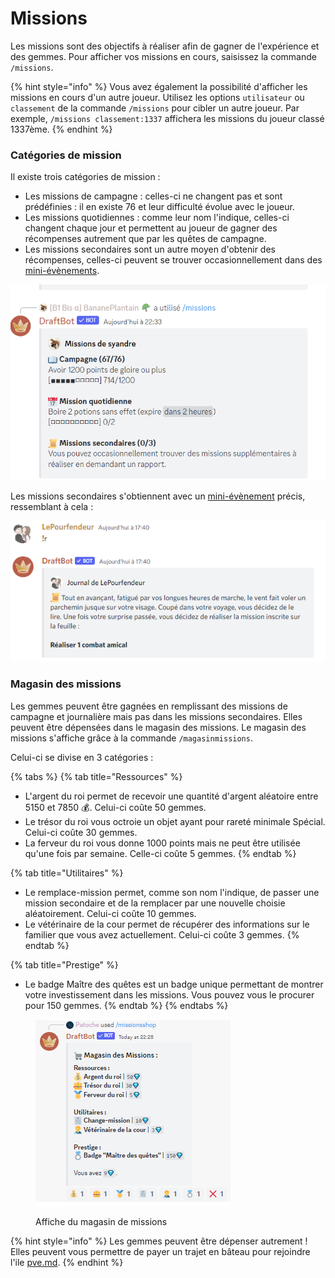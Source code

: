 # Missions

Les missions sont des objectifs à réaliser afin de gagner de l'expérience et des gemmes. Pour afficher vos missions en cours, saisissez la commande `/missions`.

{% hint style="info" %}
Vous avez également la possibilité d'afficher les missions en cours d'un autre joueur. Utilisez les options `utilisateur` ou `classement` de la commande `/missions` pour cibler un autre joueur. Par exemple, `/missions classement:1337` affichera les missions du joueur classé 1337ème.
{% endhint %}

### Catégories de mission

Il existe trois catégories de mission :

* Les missions de campagne : celles-ci ne changent pas et sont prédéfinies : il en existe 76 et leur difficulté évolue avec le joueur.
* Les missions quotidiennes : comme leur nom l'indique, celles-ci changent chaque jour et permettent au joueur de gagner des récompenses autrement que par les quêtes de campagne.
* Les missions secondaires sont un autre moyen d'obtenir des récompenses, celles-ci peuvent se trouver occasionnellement dans des [mini-évènements](report.md#mini-evenements).

![Affichage de la commande /missions](../.gitbook/assets/missions.png)

Les missions secondaires s'obtiennent avec un [mini-évènement](report.md#mini-evenements) précis, ressemblant à cela :

![Obtention d'une mission secondaire](<../.gitbook/assets/Mission secondaire.png>)

### Magasin des missions <a href="#magasin-des-missions" id="magasin-des-missions"></a>

Les gemmes peuvent être gagnées en remplissant des missions de campagne et journalière mais pas dans les missions secondaires. Elles peuvent être dépensées dans le magasin des missions. Le magasin des missions s'affiche grâce à la commande `/magasinmissions`.

Celui-ci se divise en 3 catégories :

{% tabs %}
{% tab title="Ressources" %}
* L'argent du roi permet de recevoir une quantité d'argent aléatoire entre 5150 et 7850 :moneybag:. Celui-ci coûte 50 gemmes.
* Le trésor du roi vous octroie un objet ayant pour rareté minimale Spécial. Celui-ci coûte 30 gemmes.
* La ferveur du roi vous donne 1000 points mais ne peut être utilisée qu'une fois par semaine. Celle-ci coûte 5 gemmes.
{% endtab %}

{% tab title="Utilitaires" %}
* Le remplace-mission permet, comme son nom l'indique, de passer une mission secondaire et de la remplacer par une nouvelle choisie aléatoirement. Celui-ci coûte 10 gemmes.
* Le vétérinaire de la cour permet de récupérer des informations sur le familier que vous avez actuellement. Celui-ci coûte 3 gemmes.
{% endtab %}

{% tab title="Prestige" %}
* Le badge Maître des quêtes est un badge unique permettant de montrer votre investissement dans les missions. Vous pouvez vous le procurer pour 150 gemmes.
{% endtab %}
{% endtabs %}

<figure><img src="../.gitbook/assets/image.png" alt=""><figcaption><p>Affiche du magasin de missions</p></figcaption></figure>

{% hint style="info" %}
Les gemmes peuvent être dépenser autrement ! Elles peuvent vous permettre de payer un trajet en bâteau pour rejoindre l'ile [pve.md](../notions-avancees/pve.md "mention").
{% endhint %}
